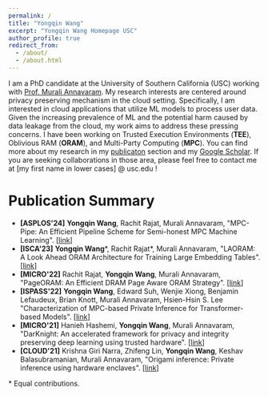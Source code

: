 ```yaml
---
permalink: /
title: "Yongqin Wang"
excerpt: "Yongqin Wang Homepage USC"
author_profile: true
redirect_from: 
  - /about/
  - /about.html
---
```


I am a PhD candidate at the University of Southern California (USC) working with [Prof. Murali Annavaram](http://scip-lab.usc.edu/). My research interests are centered around privacy preserving mechanism in the cloud setting. Specifically, I am interested in cloud applications that utilize ML models to process user data. Given the increasing prevalence of ML and the potential harm caused by data leakage from the cloud, my work aims to address these pressing concerns. I have been working on Trusted Execution Environments (**TEE**), Oblivious RAM (**ORAM**), and Multi-Party Computing (**MPC**). You can find more about my research in my [publicaton](https://iihihiuh.github.io/yongqin.github.io//publications/) section and my [Google Scholar](https://scholar.google.com/citations?user=DEH7pxcAAAAJ). If you are seeking collaborations in those area, please feel free to contact me at \[my first name in lower cases\] @ usc.edu !

# Publication Summary
- **\[ASPLOS'24\]** **Yongqin Wang**, Rachit Rajat, Murali Annavaram, "MPC-Pipe: An Efficient Pipeline Scheme for Semi-honest MPC Machine Learning". \[[link](https://iihihiuh.github.io/yongqin.github.io/publications/2024-04-27-mpcpipe)\]
- **\[ISCA'23\]** **Yongqin Wang**\*, Rachit Rajat\*, Murali Annavaram, "LAORAM: A Look Ahead ORAM Architecture for Training Large Embedding Tables". \[[link](https://iihihiuh.github.io/yongqin.github.io/publications/2023-06-19-pageoram)\]
- **\[MICRO'22\]** Rachit Rajat, **Yongqin Wang**, Murali Annavaram, "PageORAM: An Efficient DRAM Page Aware ORAM Strategy". \[[link](https://iihihiuh.github.io/yongqin.github.io/publications/2022-10-01-pageoram)\]
- **\[ISPASS'22\]** **Yongqin Wang**, Edward Suh, Wenjie Xiong, Benjamin Lefaudeux, Brian Knott, Murali Annavaram, Hsien-Hsin S. Lee "Characterization of MPC-based Private Inference for Transformer-based Models". \[[link](https://iihihiuh.github.io/yongqin.github.io/publications/2022-05-22-ispass)\]
- **\[MICRO'21\]** Hanieh Hashemi, **Yongqin Wang**, Murali Annavaram, "DarKnight: An accelerated framework for privacy and integrity preserving deep learning using trusted hardware". \[[link](https://iihihiuh.github.io/yongqin.github.io/publications/2021-10-08-darknight)\]
- **\[CLOUD'21\]** Krishna Giri Narra, Zhifeng Lin, **Yongqin Wang**, Keshav Balasubramanian, Murali Annavaram, "Origami inference: Private inference using hardware enclaves". \[[link](https://iihihiuh.github.io/yongqin.github.io/publications/2021-09-05-origami)\]

\* Equal contributions.
